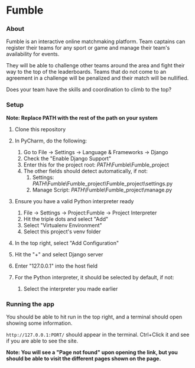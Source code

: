 # Fumble

### About
Fumble is an interactive online matchmaking platform. Team captains can register their teams for any sport or game and manage their team's availability for events.

They will be able to challenge other teams around the area and fight their way to the top of the leaderboards. Teams that do not come to an agreement in a challenge will be penalized and their match will be nullified.

Does your team have the skills and coordination to climb to the top?

### Setup

**Note: Replace PATH with the rest of the path on your system**

1. Clone this repository
3. In PyCharm, do the following:
   1. Go to File -> Settings -> Language & Frameworks -> Django
   2. Check the "Enable Django Support"
   3. Enter this for the project root: *PATH*\Fumble\Fumble_project
   4. The other fields should detect automatically, if not:
      1. Settings: *PATH*\Fumble\Fumble_project\Fumble_project\settings.py 
      2. Manage Script: *PATH*\Fumble\Fumble_project\manage.py
      
4. Ensure you have a valid Python interpreter ready
   1. File -> Settings -> Project:Fumble -> Project Interpreter
   2. Hit the triple dots and select "Add"
   3. Select "Virtualenv Environment"
   4. Select this project's venv folder
   
5. In the top right, select "Add Configuration"
6. Hit the "+" and select Django server
7. Enter "127.0.0.1" into the host field
8. For the Python interpreter, it should be selected by default, if not:
   1. Select the interpreter you made earlier

### Running the app

You should be able to hit run in the top right, and a terminal should open showing some information.

`http://127.0.0.1:PORT/` should appear in the terminal. Ctrl+Click it and see if you are able to see the site.

**Note: You will see a "Page not found" upon opening the link, but you should be able to visit the different pages shown on the page.**

      
   
